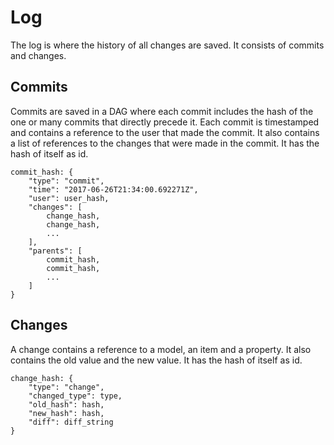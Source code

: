 # Log

The log is where the history of all changes are saved. It consists of commits and changes.

## Commits

Commits are saved in a DAG where each commit includes the hash of the one or many commits that directly precede it. Each commit is timestamped and contains a reference to the user that made the commit. It also contains a list of references to the changes that were made in the commit. It has the hash of itself as id.

    commit_hash: {
        "type": "commit",
        "time": "2017-06-26T21:34:00.692271Z",
        "user": user_hash,
        "changes": [
            change_hash,
            change_hash,
            ...
        ],
        "parents": [
            commit_hash,
            commit_hash,
            ...
        ]
    }

## Changes

A change contains a reference to a model, an item and a property. It also contains the old value and the new value. It has the hash of itself as id.

    change_hash: {
        "type": "change",
        "changed_type": type,
        "old_hash": hash,
        "new_hash": hash,
        "diff": diff_string
    }
